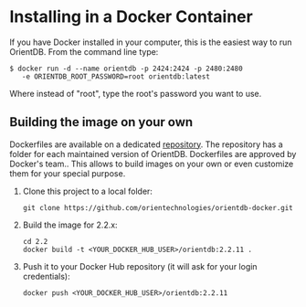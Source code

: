
# Installing in a Docker Container

If you have Docker installed in your computer, this is the easiest way to run OrientDB. From the command line type:

```
$ docker run -d --name orientdb -p 2424:2424 -p 2480:2480
   -e ORIENTDB_ROOT_PASSWORD=root orientdb:latest
```

Where instead of "root", type the root's password you want to use.

##  Building the image on your own

Dockerfiles are available on a dedicated [repository](https://github.com/orientechnologies/orientdb-docker). The repository has a folder for each maintained version of OrientDB. Dockerfiles are approved by Docker's team.. This allows to build images on your own or even customize them for your special purpose.

1. Clone this project to a local folder:
   ```
   git clone https://github.com/orientechnologies/orientdb-docker.git
   ```
2. Build the image for 2.2.x:
   ```
   cd 2.2
   docker build -t <YOUR_DOCKER_HUB_USER>/orientdb:2.2.11 .
   ```
3. Push it to your Docker Hub repository (it will ask for your login credentials):
   ```
   docker push <YOUR_DOCKER_HUB_USER>/orientdb:2.2.11
   ```


